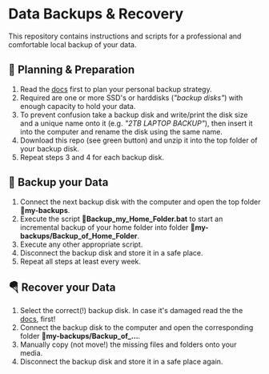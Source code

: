 Data Backups & Recovery
=======================

This repository contains instructions and scripts for a professional and comfortable local backup of your data.

🔧 Planning & Preparation
--------------------------
1. Read the [docs](docs) first to plan your personal backup strategy.
2. Required are one or more SSD's or harddisks (*"backup disks"*) with enough capacity to hold your data.
3. To prevent confusion take a backup disk and write/print the disk size and a unique name onto it (e.g. *"2TB LAPTOP BACKUP"*), then insert it into the computer and rename the disk using the same name.
4. Download this repo (see green button) and unzip it into the top folder of your backup disk.
5. Repeat steps 3 and 4 for each backup disk.

💾 Backup your Data
--------------------
1. Connect the next backup disk with the computer and open the top folder **📁my-backups**.
2. Execute the script **📄Backup_my_Home_Folder.bat** to start an incremental backup of your home folder into folder **📁my-backups/Backup_of_Home_Folder**. 
3. Execute any other appropriate script.
4. Disconnect the backup disk and store it in a safe place.
5. Repeat all steps at least every week.

🪂 Recover your Data
---------------------
1. Select the correct(!) backup disk. In case it's damaged read the the [docs](docs), first!
2. Connect the backup disk to the computer and open the corresponding folder **📁my-backups/Backup_of_...**.
3. Manually copy (not move!) the missing files and folders onto your media.
4. Disconnect the backup disk and store it in a safe place again.
